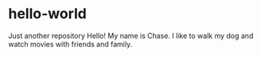 # hello-world
Just another repository
Hello! My name is Chase. I like to walk my dog and watch movies with friends and family.

